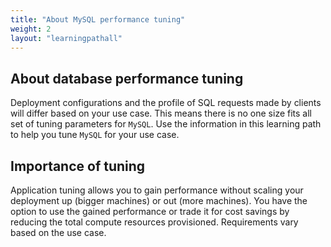 ```yaml
---
title: "About MySQL performance tuning"
weight: 2
layout: "learningpathall"
---
```


##  About database performance tuning

Deployment configurations and the profile of SQL requests made by clients will differ based on your use case. This means there is no one size fits all set of tuning parameters for `MySQL`.  Use the information in this learning path to help you tune `MySQL` for your use case.

##  Importance of tuning

Application tuning allows you to gain performance without scaling your deployment up (bigger machines) or out (more machines). You have the option to use the gained performance or trade it for cost savings by reducing the total compute resources provisioned. Requirements vary based on the use case. 